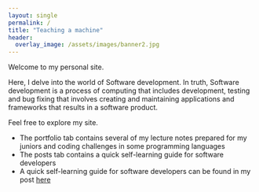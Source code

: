 ```yaml
---
layout: single
permalink: /
title: "Teaching a machine"
header:
  overlay_image: /assets/images/banner2.jpg        
---
```


Welcome to my personal site. 

Here, I delve into the world of Software development. In truth, Software development is a process of computing that includes development, testing and bug fixing that involves creating and maintaining applications and frameworks that results in a software product.

Feel free to explore my site.

+ The portfolio tab contains several of my lecture notes prepared for my juniors and coding challenges in some programming languages  
+ The posts tab contains a quick self-learning guide for software developers
+ A quick self-learning guide for software developers can be found in my post <a href="https://valliammai-subramanian.github.io//Online-Courses/"> here </a>
